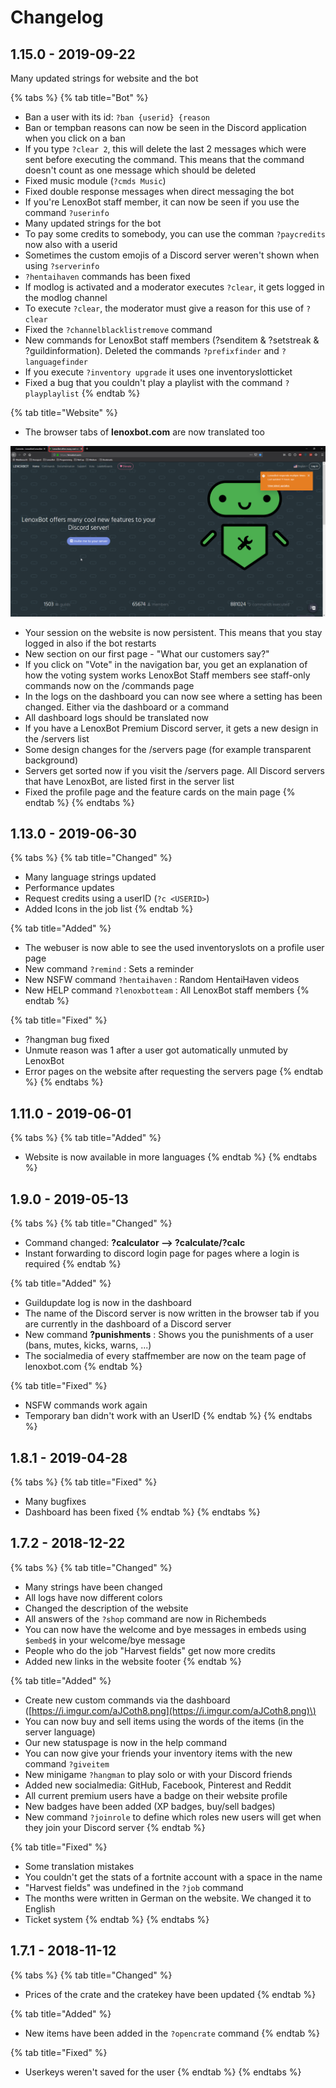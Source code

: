 # Changelog

## 1.15.0 - 2019-09-22

Many updated strings for website and the bot

{% tabs %}
{% tab title="Bot" %}
* Ban a user with its id: `?ban {userid} {reason`
* Ban or tempban reasons can now be seen in the Discord application when you click on a ban 
* If you type `?clear 2`, this will delete the last 2 messages which were sent before executing the command. This means that the command doesn't count as one message which should be deleted 
* Fixed music module \(`?cmds Music`\)
* Fixed double response messages when direct messaging the bot
* If you're LenoxBot staff member, it can now be seen if you use the command `?userinfo` 
* Many updated strings for the bot 
* To pay some credits to somebody, you can use the comman `?paycredits` now also with a userid 
* Sometimes the custom emojis of a Discord server weren't shown when using `?serverinfo`
* `?hentaihaven` commands has been fixed
* If modlog is activated and a moderator executes `?clear`, it gets logged in the modlog channel 
* To execute `?clear`, the moderator must give a reason for this use of `?clear` 
* Fixed the `?channelblacklistremove` command 
* New commands for LenoxBot staff members \(?senditem & ?setstreak & ?guildinformation\). Deleted the commands `?prefixfinder` and `?languagefinder` 
* If you execute `?inventory upgrade` it uses one inventoryslotticket
* Fixed a bug that you couldn't play a playlist with the command `?playplaylist`
{% endtab %}

{% tab title="Website" %}
* The browser tabs of **lenoxbot.com** are now translated too 

![translated browser tabs](.gitbook/assets/stkwidw%20%281%29.png)

* Your session on the website is now persistent. This means that you stay logged in also if the bot restarts
* New section on our first page - "What our customers say?" 
* If you click on "Vote" in the navigation bar, you get an explanation of how the voting system works LenoxBot Staff members see staff-only commands now on the /commands page 
* In the logs on the dashboard you can now see where a setting has been changed. Either via the dashboard or a command 
* All dashboard logs should be translated now 
* If you have a LenoxBot Premium Discord server, it gets a new design in the /servers list 
* Some design changes for the /servers page \(for example transparent background\) 
* Servers get sorted now if you visit the /servers page. All Discord servers that have LenoxBot, are listed first in the server list 
* Fixed the profile page and the feature cards on the main page
{% endtab %}
{% endtabs %}



## 1.13.0 - 2019-06-30

{% tabs %}
{% tab title="Changed" %}
* Many language strings updated
* Performance updates
* Request credits using a userID \(`?c <USERID>`\)
* Added Icons in the job list
{% endtab %}

{% tab title="Added" %}
* The webuser is now able to see the used inventoryslots on a profile user page
* New command `?remind` : Sets a reminder
* New NSFW command `?hentaihaven` : Random HentaiHaven videos
* New HELP command `?lenoxbotteam` : All LenoxBot staff members
{% endtab %}

{% tab title="Fixed" %}
* ?hangman bug fixed
* Unmute reason was 1 after a user got automatically unmuted by LenoxBot
* Error pages on the website after requesting the servers page
{% endtab %}
{% endtabs %}

## 1.11.0 - 2019-06-01

{% tabs %}
{% tab title="Added" %}
* Website is now available in more languages
{% endtab %}
{% endtabs %}

## 1.9.0 - 2019-05-13

{% tabs %}
{% tab title="Changed" %}
* Command changed: **?calculator --&gt; ?calculate/?calc**
* Instant forwarding to discord login page for pages where a login is required
{% endtab %}

{% tab title="Added" %}
* Guildupdate log is now in the dashboard
* The name of the Discord server is now written in the browser tab if you are currently in the dashboard of a Discord server
* New command **?punishments** : Shows you the punishments of a user \(bans, mutes, kicks, warns, ...\)
* The socialmedia of every staffmember are now on the team page of lenoxbot.com
{% endtab %}

{% tab title="Fixed" %}
* NSFW commands work again
* Temporary ban didn't work with an UserID
{% endtab %}
{% endtabs %}

## 1.8.1 - 2019-04-28

{% tabs %}
{% tab title="Fixed" %}
* Many bugfixes
* Dashboard has been fixed
{% endtab %}
{% endtabs %}

## 1.7.2 - 2018-12-22

{% tabs %}
{% tab title="Changed" %}
* Many strings have been changed
* All logs have now different colors
* Changed the description of the website
* All answers of the `?shop` command are now in Richembeds
* You can now have the welcome and bye messages in embeds using `$embed$` in your welcome/bye message
* People who do the job "Harvest fields" get now more credits
* Added new links in the website footer
{% endtab %}

{% tab title="Added" %}
* Create new custom commands via the dashboard \([https://i.imgur.com/aJCoth8.png](https://i.imgur.com/aJCoth8.png)\)
* You can now buy and sell items using the words of the items \(in the server language\)
* Our new statuspage is now in the help command
* You can now give your friends your inventory items with the new command `?giveitem`
* New minigame `?hangman` to play solo or with your Discord friends
* Added new socialmedia: GitHub, Facebook, Pinterest and Reddit
* All current premium users have a badge on their website profile
* New badges have been added \(XP badges, buy/sell badges\)
* New command `?joinrole` to define which roles new users will get when they join your Discord server
{% endtab %}

{% tab title="Fixed" %}
* Some translation mistakes
* You couldn't get the stats of a fortnite account with a space in the name
* "Harvest fields" was undefined in the `?job` command
* The months were written in German on the website. We changed it to English
* Ticket system
{% endtab %}
{% endtabs %}

## 1.7.1 - 2018-11-12

{% tabs %}
{% tab title="Changed" %}
* Prices of the crate and the cratekey have been updated
{% endtab %}

{% tab title="Added" %}
* New items have been added in the `?opencrate` command
{% endtab %}

{% tab title="Fixed" %}
* Userkeys weren't saved for the user
{% endtab %}
{% endtabs %}

